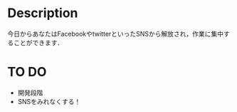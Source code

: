 Description
=========

今日からあなたはFacebookやtwitterといったSNSから解放され，作業に集中することができます．


TO DO
=========
* 開発段階
* SNSをみれなくする！